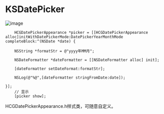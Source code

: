 # KSDatePicker

![image](https://github.com/huang59160537/HCGDatePicker/blob/master/demo.gif)

```
    HCGDatePickerAppearance *picker = [[HCGDatePickerAppearance alloc]initWithDatePickerMode:DatePickerYearMonthMode completeBlock:^(NSDate *date) {

    NSString *formatStr = @"yyyy年MM月";

    NSDateFormatter *dateFormatter = [[NSDateFormatter alloc] init];

    [dateFormatter setDateFormat:formatStr];

    NSLog(@"%@",[dateFormatter stringFromDate:date]);

}];
    // 显示
    [picker show];
```
HCGDatePickerAppearance.h样式类，可随意自定义。
